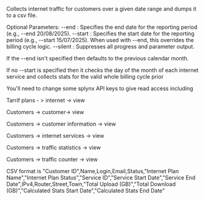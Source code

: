 Collects internet traffic for customers over a given date range and dumps it to a csv file. 

Optional Parameters:
  --end <date>      : Specifies the end date for the reporting period (e.g., --end 20/08/2025).
  --start <date>    : Specifies the start date for the reporting period (e.g., --start 15/07/2025).
                      When used with --end, this overrides the billing cycle logic.
  --silent          : Suppresses all progress and parameter output.


If the --end isn't specified then defaults to the previous calendar month.

If no --start <date> is specified then it checks the day of the month of each internet service and collects stats for the valid whole billing cycle prior


You'll need to change some splynx API keys to give read access including 

Tarrif plans - > internet -> view

Customers -> customer-> view

Customers -> customer information -> view

Customers -> internet services -> view

Customers -> traffic statistics -> view

Customers -> traffic counter -> view


CSV format is
"Customer ID",Name,Login,Email,Status,"Internet Plan Name","Internet Plan Status","Service ID","Service Start Date","Service End Date",IPv4,Router,Street,Town,"Total Upload (GB)","Total Download (GB)","Calculated Stats Start Date","Calculated Stats End Date"
